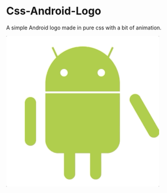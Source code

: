 # Css-Android-Logo

A simple Android logo made in pure css with a bit of animation.

![android-logo-gif](https://github.com/jithindasad/Css-Android-Logo/blob/master/android-logo.gif?raw=true)